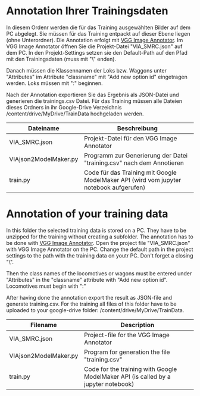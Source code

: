 # Annotation Ihrer Trainingsdaten
In diesem Ordenr werden die für das Training ausgewählten Bilder auf dem PC abgelegt. Sie müssen für das Training entpackt auf dieser Ebene liegen (ohne Unterordner). 
Die Annotation erfolgt mit [VGG Image Annotator](https://www.robots.ox.ac.uk/~vgg/software/via/).
Im VGG Image Annotator öffnen Sie die Projekt-Datei "VIA_SMRC.json" auf dem PC. In den Projekt-Settings setzen sie den Default-Path auf den Pfad 
mit den Trainingsdaten (muss mit "\\" enden). 

Danach müssen die Klassennamen der Loks bzw. Waggons unter "Attributes" im Attribute "classname" mit "Add new option id" eingetragen werden. Loks müssen mit ":" beginnen.

Nach der Annotation exportieren Sie das Ergebnis als JSON-Datei und generieren die trainings.csv Datei. Für das Training müssen alle Dateien dieses Ordners in ihr Google-Drive Verzeichnis /content/drive/MyDrive/TrainData hochgeladen werden.

|Dateiname | Beschreibung |
|---------------- | -----------------------------------|
|VIA_SMRC.json    | Projekt-Datei für den VGG Image Annotator |
|VIAjson2ModelMaker.py | Programm zur Generierung der Datei "training.csv" nach dem Annotieren |
|train.py| Code für das Training mit Google ModelMaker API (wird vom jupyter notebook aufgerufen)|


# Annotation of your training data
In this folder the selected training data is stored on a PC. They have to be unzipped for the training without creating a subfolder.
The annotation has to be done with [VGG Image Annotator](https://www.robots.ox.ac.uk/~vgg/software/via/).
Open the project file "VIA_SMRC.json" with VGG Image Annotator on the PC. Change the default path in the project settings to the path with 
the training data on youtr PC. Don't forget a closing "\\". 

Then the class names of the locomotives or wagons must be entered under "Attributes" in the "classname" attribute with "Add new option id". Locomotives must begin with ":"

After having done the annotation export the result as JSON-file and generate training.csv. For the training all files of this folder have to be uploaded to your google-drive folder: /content/drive/MyDrive/TrainData.

|Filename | Description |
|---------------- | -----------------------------------|
|VIA_SMRC.json    | Project-file for the  VGG Image Annotator |
|VIAjson2ModelMaker.py | Program for generation the file "training.csv" |
|train.py| Code for the training with Google ModelMaker API (is called by a jupyter notebook)|
